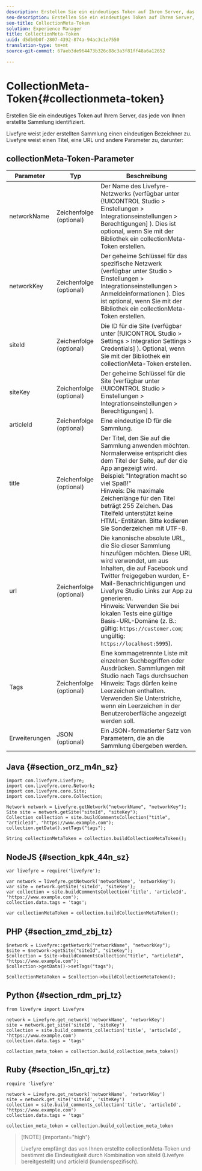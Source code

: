 ```yaml
---
description: Erstellen Sie ein eindeutiges Token auf Ihrem Server, das jede von Ihnen erstellte Sammlung identifiziert.
seo-description: Erstellen Sie ein eindeutiges Token auf Ihrem Server, das jede von Ihnen erstellte Sammlung identifiziert.
seo-title: CollectionMeta-Token
solution: Experience Manager
title: CollectionMeta-Token
uuid: d5db0b0f-2807-4392-874a-94ac3c1e7550
translation-type: tm+mt
source-git-commit: 67aeb3de964473b326c88c3a3f81ff48a6a12652

---
```



# CollectionMeta-Token{#collectionmeta-token}

Erstellen Sie ein eindeutiges Token auf Ihrem Server, das jede von Ihnen erstellte Sammlung identifiziert.

Livefyre weist jeder erstellten Sammlung einen eindeutigen Bezeichner zu. Livefyre weist einen Titel, eine URL und andere Parameter zu, darunter:

## collectionMeta-Token-Parameter

| Parameter | Typ | Beschreibung |
|--- |--- |--- |
| networkName | Zeichenfolge (optional) | Der Name des Livefyre-Netzwerks (verfügbar unter {!UICONTROL Studio &gt; Einstellungen &gt; Integrationseinstellungen &gt; Berechtigungen] ). Dies ist optional, wenn Sie mit der Bibliothek ein collectionMeta-Token erstellen. |
| networkKey | Zeichenfolge (optional) | Der geheime Schlüssel für das spezifische Netzwerk (verfügbar unter Studio &gt; Einstellungen &gt; Integrationseinstellungen &gt; Anmeldeinformationen ). Dies ist optional, wenn Sie mit der Bibliothek ein collectionMeta-Token erstellen. |
| siteId | Zeichenfolge (optional) | Die ID für die Site (verfügbar unter [!UICONTROL Studio > Settings > Integration Settings > Credentials] ). Optional, wenn Sie mit der Bibliothek ein collectionMeta-Token erstellen. |
| siteKey | Zeichenfolge (optional) | Der geheime Schlüssel für die Site (verfügbar unter {!UICONTROL Studio &gt; Einstellungen &gt; Integrationseinstellungen &gt; Berechtigungen] ). |
| articleId | Zeichenfolge (optional) | Eine eindeutige ID für die Sammlung. |
| title | Zeichenfolge (optional) | Der Titel, den Sie auf die Sammlung anwenden möchten. Normalerweise entspricht dies dem Titel der Seite, auf der die App angezeigt wird. <br>Beispiel: "Integration macht so viel Spaß!" <br>Hinweis:  Die maximale Zeichenlänge für den Titel beträgt 255 Zeichen. Das Titelfeld unterstützt keine HTML-Entitäten. Bitte kodieren Sie Sonderzeichen mit UTF-8. |
| url | Zeichenfolge (optional) | Die kanonische absolute URL, die Sie dieser Sammlung hinzufügen möchten. Diese URL wird verwendet, um aus Inhalten, die auf Facebook und Twitter freigegeben wurden, E-Mail-Benachrichtigungen und Livefyre Studio Links zur App zu generieren. <br>Hinweis:  Verwenden Sie bei lokalen Tests eine gültige Basis-URL-Domäne (z. B.: gültig: `https://customer.com`; ungültig: `https://localhost:5995`). |
| Tags | Zeichenfolge (optional) | Eine kommagetrennte Liste mit einzelnen Suchbegriffen oder Ausdrücken. Sammlungen mit Studio nach Tags durchsuchen  </br>Hinweis:  Tags dürfen keine Leerzeichen enthalten. Verwenden Sie Unterstriche, wenn ein Leerzeichen in der Benutzeroberfläche angezeigt werden soll. |
| Erweiterungen | JSON (optional) | Ein JSON-formatierter Satz von Parametern, die an die Sammlung übergeben werden. |

## Java {#section_orz_m4n_sz}

```
import com.livefyre.Livefyre; 
import com.livefyre.core.Network; 
import com.livefyre.core.Site; 
import com.livefyre.core.Collection; 
  
Network network = Livefyre.getNetwork("networkName", "networkKey"); 
Site site = network.getSite("siteId", "siteKey"); 
Collection collection = site.buildCommentsCollection("title", "articleId", "https://www.example.com"); 
collection.getData().setTags("tags"); 
  
String collectionMetaToken = collection.buildCollectionMetaToken();
```

## NodeJS {#section_kpk_44n_sz}

```
var livefyre = require('livefyre'); 
  
var network = livefyre.getNetwork('networkName', 'networkKey'); 
var site = network.getSite('siteId', 'siteKey'); 
var collection = site.buildCommentsCollection('title', 'articleId', 'https://www.example.com'); 
collection.data.tags = 'tags'; 
  
var collectionMetaToken = collection.buildCollectionMetaToken(); 
```

## PHP {#section_zmd_zbj_tz}

```
$network = Livefyre::getNetwork("networkName", "networkKey"); 
$site = $network->getSite("siteId", "siteKey"); 
$collection = $site->buildCommentsCollection("title", "articleId", "https://www.example.com"); 
$collection->getData()->setTags("tags"); 
  
$collectionMetaToken = $collection->buildCollectionMetaToken();
```

## Python {#section_rdm_prj_tz}

```
from livefyre import Livefyre 
  
network = Livefyre.get_network('networkName', 'networkKey') 
site = network.get_site('siteId', 'siteKey') 
collection = site.build_comments_collection('title', 'articleId', 'https://www.example.com') 
collection.data.tags = 'tags' 
  
collection_meta_token = collection.build_collection_meta_token()
```

## Ruby {#section_l5n_qrj_tz}

```
require 'livefyre' 
  
network = Livefyre.get_network('networkName', 'networkKey') 
site = network.get_site('siteId', 'siteKey') 
collection = site.build_comments_collection('title', 'articleId', 'https://www.example.com') 
collection.data.tags = 'tags' 
  
collection_meta_token = collection.build_collection_meta_token 
```

>[!NOTE] {important="high"}
>
>Livefyre empfängt das von Ihnen erstellte collectionMeta-Token und bestimmt die Eindeutigkeit durch Kombination von siteId (Livefyre bereitgestellt) und articleId (kundenspezifisch).


